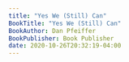 ```yaml
---
title: "Yes We (Still) Can"
BookTitle: "Yes We (Still) Can"
BookAuthor: Dan Pfeiffer
BookPublisher: Book Publisher
date: 2020-10-26T20:32:19-04:00
---
```


